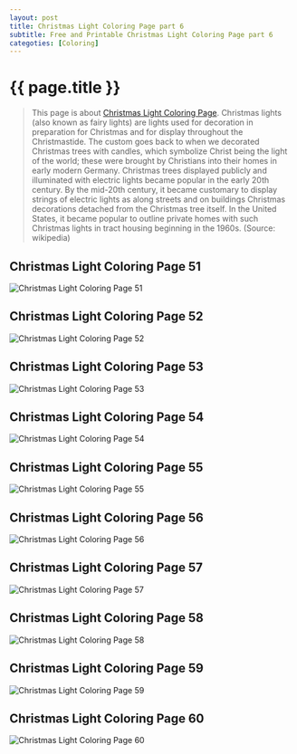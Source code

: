 ```yaml
---
layout: post
title: Christmas Light Coloring Page part 6
subtitle: Free and Printable Christmas Light Coloring Page part 6
categoties: [Coloring]
---
```

{{ page.title }}
================
> This page is about [Christmas Light Coloring Page](https://hoanghabelle.github.io/). Christmas lights (also known as fairy lights) are lights used for decoration in preparation for Christmas and for display throughout the Christmastide. The custom goes back to when we decorated Christmas trees with candles, which symbolize Christ being the light of the world; these were brought by Christians into their homes in early modern Germany. Christmas trees displayed publicly and illuminated with electric lights became popular in the early 20th century. By the mid-20th century, it became customary to display strings of electric lights as along streets and on buildings Christmas decorations detached from the Christmas tree itself. In the United States, it became popular to outline private homes with such Christmas lights in tract housing beginning in the 1960s. (Source: wikipedia)

## Christmas Light Coloring Page 51
![Christmas Light Coloring Page 51](https://hoanghabelle.github.io/images/Christmas-Light-Coloring-Page%20(51).jpg "Christmas Light Coloring Page 51")

## Christmas Light Coloring Page 52
![Christmas Light Coloring Page 52](https://hoanghabelle.github.io/images/Christmas-Light-Coloring-Page%20(52).jpg "Christmas Light Coloring Page 52")

## Christmas Light Coloring Page 53
![Christmas Light Coloring Page 53](https://hoanghabelle.github.io/images/Christmas-Light-Coloring-Page%20(53).jpg "Christmas Light Coloring Page 53")

## Christmas Light Coloring Page 54
![Christmas Light Coloring Page 54](https://hoanghabelle.github.io/images/Christmas-Light-Coloring-Page%20(54).jpg "Christmas Light Coloring Page 54")

<script async src="//pagead2.googlesyndication.com/pagead/js/adsbygoogle.js"></script><ins class="adsbygoogle" style="display:block" data-ad-format="fluid" data-ad-layout-key="-8i+1w-dq+e9+ft" data-ad-client="ca-pub-6753140515841889" data-ad-slot="6190446671"></ins> <script> (adsbygoogle = window.adsbygoogle || []).push({}); </script>

## Christmas Light Coloring Page 55
![Christmas Light Coloring Page 55](https://hoanghabelle.github.io/images/Christmas-Light-Coloring-Page%20(55).jpg "Christmas Light Coloring Page 55")

## Christmas Light Coloring Page 56
![Christmas Light Coloring Page 56](https://hoanghabelle.github.io/images/Christmas-Light-Coloring-Page%20(56).jpg "Christmas Light Coloring Page 56")

## Christmas Light Coloring Page 57
![Christmas Light Coloring Page 57](https://hoanghabelle.github.io/images/Christmas-Light-Coloring-Page%20(57).jpg "Christmas Light Coloring Page 57")

## Christmas Light Coloring Page 58
![Christmas Light Coloring Page 58](https://hoanghabelle.github.io/images/Christmas-Light-Coloring-Page%20(58).jpg "Christmas Light Coloring Page 58")

<script async src="//pagead2.googlesyndication.com/pagead/js/adsbygoogle.js"></script><ins class="adsbygoogle" style="display:block" data-ad-format="fluid" data-ad-layout-key="-8i+1w-dq+e9+ft" data-ad-client="ca-pub-6753140515841889" data-ad-slot="6190446671"></ins> <script> (adsbygoogle = window.adsbygoogle || []).push({}); </script>

## Christmas Light Coloring Page 59
![Christmas Light Coloring Page 59](https://hoanghabelle.github.io/images/Christmas-Light-Coloring-Page%20(59).jpg "Christmas Light Coloring Page 59")

## Christmas Light Coloring Page 60
![Christmas Light Coloring Page 60](https://hoanghabelle.github.io/images/Christmas-Light-Coloring-Page%20(60).jpg "Christmas Light Coloring Page 60")


